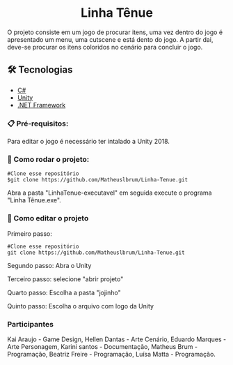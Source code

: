 <h1 align="center">Linha Tênue</h1>

O projeto consiste em um jogo de procurar itens, uma vez dentro do jogo é apresentado um menu, uma cutscene e está dento do jogo. A partir dai, deve-se procurar os itens coloridos no cenário para concluir o jogo.

## 🛠️ Tecnologias

* [C#](https://docs.microsoft.com/pt-br/dotnet/csharp/) 
* [Unity](https://unity.com/pt)
* [.NET Framework](https://docs.microsoft.com/pt-br/dotnet/framework/)



### 📋 Pré-requisitos:

Para editar o jogo é necessário ter intalado a Unity 2018.


### 🔧 Como rodar o projeto:

```
#Clone esse repositório
$git clone https://github.com/Matheuslbrum/Linha-Tenue.git
```
Abra a pasta "LinhaTenue-executavel" em seguida execute o programa "Linha Tênue.exe".

### 🔧 Como editar o projeto

Primeiro passo:
```
#Clone esse repositório
git clone https://github.com/Matheuslbrum/Linha-Tenue.git
```
Segundo passo:
Abra o Unity

Terceiro passo:
selecione "abrir projeto"

Quarto passo:
Escolha a pasta "jojinho"

Quinto passo:
Escolha o arquivo com logo da Unity

### Participantes

Kai Araujo - Game Design, Hellen Dantas - Arte Cenário, Eduardo Marques - Arte Personagem, Karini santos - Documentação, Matheus Brum - Programação, Beatriz Freire - Programação, Luísa Matta - Programação.


